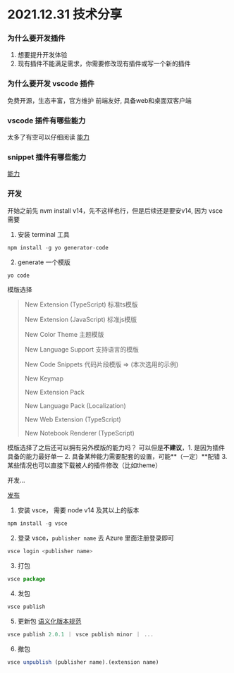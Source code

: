 # 2021.12.31 技术分享

### 为什么要开发插件
1. 想要提升开发体验
2. 现有插件不能满足需求，你需要修改现有插件或写一个新的插件

### 为什么要开发 vscode 插件
免费开源，生态丰富，官方维护 前端友好, 具备web和桌面双客户端


### vscode 插件有哪些能力
太多了有空可以仔细阅读 [能力](https://code.visualstudio.com/api)
### snippet 插件有哪些能力
[能力](https://code.visualstudio.com/docs/editor/userdefinedsnippets#_snippet-syntax)

### 开发

开始之前先 nvm install v14，先不这样也行，但是后续还是要安v14, 因为 vsce 需要

1. 安装 terminal 工具
```javascript
npm install -g yo generator-code
```
2. generate 一个模版
```javascript
yo code
```
模版选择

> New Extension (TypeScript) 标准ts模版
> 
> New Extension (JavaScript) 标准js模版
> 
> New Color Theme 主题模版
> 
> New Language Support 支持语言的模版
> 
> New Code Snippets 代码片段模版 => (本次选用的示例)
> 
> New Keymap
> 
> New Extension Pack
> 
> New Language Pack (Localization)
> 
> New Web Extension (TypeScript)
> 
> New Notebook Renderer (TypeScript)

模版选择了之后还可以拥有另外模版的能力吗？
可以但是**不建议**，1. 是因为插件具备的能力最好单一 2. 具备某种能力需要配套的设置，可能**（一定）**配错 3. 某些情况也可以直接下载被人的插件修改（比如theme）

开发...

[发布](https://code.visualstudio.com/api/working-with-extensions/publishing-extension)

1. 安装 vsce， 需要 node v14 及其以上的版本
```javascript
npm install -g vsce
```
2. 登录 vsce，`publisher name` 去 Azure 里面注册登录即可
```javascript
vsce login <publisher name>
```
3. 打包
```javascript
vsce package
```
4. 发包
```javascript
vsce publish
```
5. 更新包 [语义化版本规范](https://semver.org/lang/zh-CN/)
```javascript
vsce publish 2.0.1 ｜ vsce publish minor ｜ ...
```
6. 撤包
```javascript
vsce unpublish (publisher name).(extension name)
```